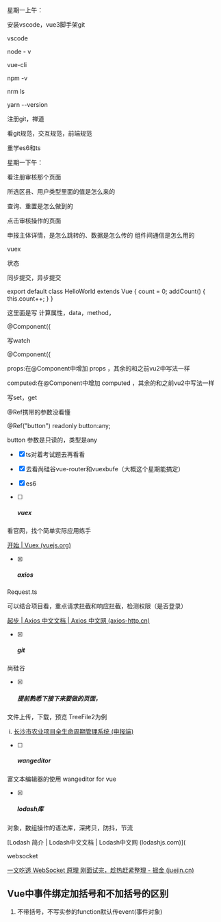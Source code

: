 星期一上午：

安装vscode，vue3脚手架git

vscode

node - v

vue-cli

npm -v

nrm ls

yarn --version



注册git，禅道

看git规范，交互规范，前端规范

重学es6和ts





星期一下午：

看注册审核那个页面

所选区县、用户类型里面的值是怎么来的

查询、重置是怎么做到的

点击审核操作的页面

申报主体详情，是怎么跳转的、数据是怎么传的 组件间通信是怎么用的



vuex

状态

同步提交，异步提交



export default class HelloWorld extends Vue {    count = 0;    addCount() {        this.count++;    } }

这里面是写 计算属性，data，method，



@Component({

写watch

@Component({

props:在@Component中增加 props ，其余的和之前vu2中写法一样

computed:在@Component中增加 computed ，其余的和之前vu2中写法一样

写set，get





@Ref携带的参数没看懂

 @Ref("button") readonly button:any;

button 参数是只读的，类型是any





- [x] ts对着考试题去再看看

- [x] 去看尚硅谷vue-router和vuexbufe（大概这个星期能搞定）

- [x] es6


- [ ] ##### vuex


看官网，找个简单实际应用练手

[开始 | Vuex (vuejs.org)](https://vuex.vuejs.org/zh/guide/)



- [x] ##### axios


Request.ts

可以结合项目看，重点请求拦截和响应拦截，检测权限（是否登录）

[起步 | Axios 中文文档 | Axios 中文网 (axios-http.cn)](https://www.axios-http.cn/docs/intro)

- [x] ##### git


尚硅谷



- [x] ##### 提前熟悉下接下来要做的页面，


文件上传，下载，预览 TreeFile2为例

​       i.   [长沙市农业项目全生命周期管理系统 (申报端)](http://10.14.3.27:4933/crowd/replenishment?_key=1687940181646)

- [ ] ##### wangeditor


富文本编辑器的使用 wangeditor for vue

- [x] ##### lodash库


对象，数组操作的语法库，深拷贝，防抖，节流

[Lodash 简介 | Lodash中文文档 | Lodash中文网 (lodashjs.com)](







websocket

[一文吃透 WebSocket 原理 刚面试完，趁热赶紧整理 - 掘金 (juejin.cn)](https://juejin.cn/post/7020964728386093093)





## Vue中事件绑定加括号和不加括号的区别

1. 不带括号，不写实参的function默认传event(事件对象)